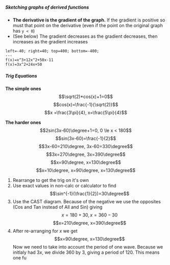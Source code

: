 ##### Sketching graphs of derived functions
* **The derivative is the gradient of the graph.** If the gradient is positive so must that point on the derivative (even if the point on the original graph has `y < 0`)
* (See below) The gradient decreases as the gradient decreases, then increases as the gradient increases
```desmos-graph
left=-40; right=40; top=400; bottom=-400;
---
f(x)=x^3+12x^2+50x-11
f(x)=3x^2+24x+50
```

##### Trig Equations
**The simple ones**
$$\sqrt(2)*cos(x)+1=0$$
$$cos(x)=\frac{-1}{\sqrt(2)}$$
$$x =\frac{3\pi}{4}, x=\frac{5\pi}{4}$$

**The harder ones**
$$2sin(3x-60)\degree+1=0, 0 \le x < 180$$
$$sin(3x-60)=\frac{-1}{2}$$
$$3x-60=210\degree, 3x-60=330\degree$$
$$3x=270\degree, 3x=390\degree$$
$$x=90\degree, x=130\degree$$
$$x=10\degree, x=90\degree, x=130\degree$$

1. Rearrange to get the trig on it's own
2. Use exact values in non-calc or calculator to find $$\sin^{-1}(\frac{1}{2})=30\degree$$
3. Use the CAST diagram. Because of the negative we use the opposites (Cos and Tan instead of All and Sin) giving $$x=180+30, x=360-30$$ $$x=210\degree, x=390\degree$$
4. After re-arranging for $x$ we get $$x=90\degree, x=130\degree$$ Now we need to take into account the period of one wave. Because we initlaly had $3x$, we divide 360 by 3, giving a period of 120. This means one fu